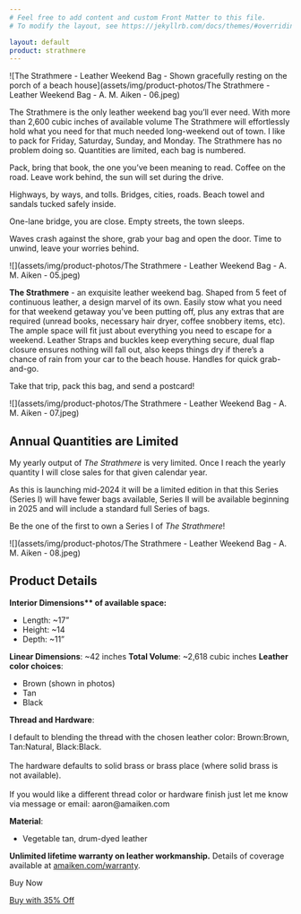 ```yaml
---
# Feel free to add content and custom Front Matter to this file.
# To modify the layout, see https://jekyllrb.com/docs/themes/#overriding-theme-defaults

layout: default
product: strathmere
---
```

![The Strathmere - Leather Weekend Bag - Shown gracefully resting on the porch of a beach house](assets/img/product-photos/The Strathmere - Leather Weekend Bag - A. M. Aiken - 06.jpeg)

The Strathmere is the only leather weekend bag you’ll ever need. With more than 2,600 cubic inches of available volume The Strathmere will effortlessly hold what you need for that much needed long-weekend out of town. I like to pack for Friday, Saturday, Sunday, and Monday. The Strathmere has no problem doing so. Quantities are limited, each bag is numbered.

Pack, bring that book, the one you’ve been meaning to read. Coffee on the road. Leave work behind, the sun will set during the drive. 

Highways, by ways, and tolls. Bridges, cities, roads. Beach towel and sandals tucked safely inside. 

One-lane bridge, you are close. Empty streets, the town sleeps.  

Waves crash against the shore, grab your bag and open the door. Time to unwind, leave your worries behind. 

![](assets/img/product-photos/The Strathmere - Leather Weekend Bag - A. M. Aiken - 05.jpeg)

**The Strathmere** - an exquisite leather weekend bag. Shaped from 5 feet of continuous leather, a design marvel of its own. Easily stow what you need for that weekend getaway you’ve been putting off, plus any extras that are required (unread books, necessary hair dryer, coffee snobbery items, etc). The ample space will fit just about everything you need to escape for a weekend. Leather Straps and buckles keep everything secure, dual flap closure ensures nothing will fall out, also keeps things dry if there’s a chance of rain from your car to the beach house. Handles for quick grab-and-go. 

Take that trip, pack this bag, and send a postcard!

![](assets/img/product-photos/The Strathmere - Leather Weekend Bag - A. M. Aiken - 07.jpeg)

## Annual Quantities are Limited
My yearly output of _The Strathmere_ is very limited. Once I reach the yearly quantity I will close sales for that given calendar year. 

As this is launching mid-2024 it will be a limited edition in that this Series (Series I) will have fewer bags available, Series II will be available beginning in 2025 and will include a standard full Series of bags.

Be the one of the first to own a Series I of _The Strathmere_!

![](assets/img/product-photos/The Strathmere - Leather Weekend Bag - A. M. Aiken - 08.jpeg)

<!--<button type="button" class="collapsible">Click or tap for Product Details</button>
<div class="learn-more">-->
<h2>Product Details</h2>
	<strong>Interior Dimensions** of available space:</strong>
	<ul>
		<li>Length: ~17”</li>
		<li>Height: ~14</li>
		<li>Depth: ~11”</li>
	</ul>
<strong>Linear Dimensions</strong>: ~42 inches
<strong>Total Volume</strong>: ~2,618 cubic inches
<strong>Leather color choices</strong>:
	<ul>
		<li>Brown (shown in photos)</li>
		<li>Tan</li>
		<li>Black</li>
	</ul>
<strong>Thread and Hardware</strong>:
<p>
	I default to blending the thread with the chosen leather color: Brown:Brown, Tan:Natural, Black:Black.<br />
	<br />
	The hardware defaults to solid brass or brass place (where solid brass is not available).<br />
	<br />
	If you would like a different thread color or hardware finish just let me know via message or email: aaron@amaiken.com
</p>
<strong>Material</strong>:
	<ul>
		<li>Vegetable tan, drum-dyed leather</li>
	</ul>
<strong>Unlimited lifetime warranty on leather workmanship.</strong> Details of coverage available at <a href="https://amaiken.com/pages/shipping-returns-and-warranty-information" title="A. M. Aiken's Warranty and Return Details" target="">amaiken.com/warranty</a>.
<!--</div>-->

Buy Now

<a href="/club/" target="_blank" title="Join The Strathmere Club and Buy The Strathmere Leather Weekend Bag at 35% Off">Buy with 35% Off</a>